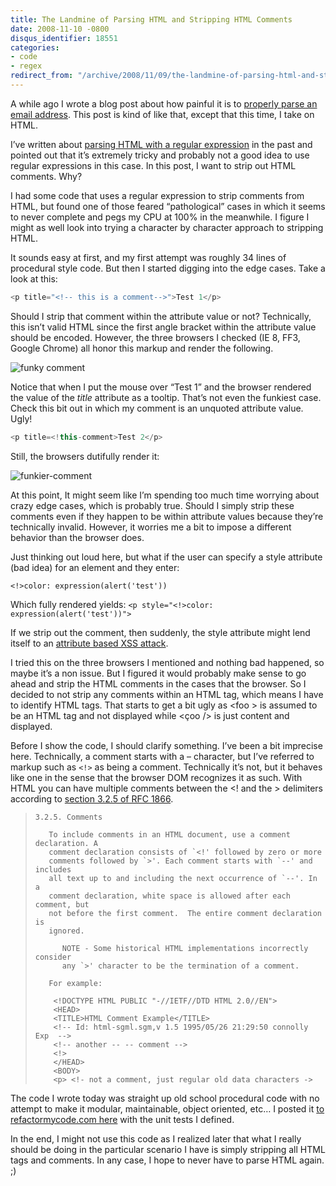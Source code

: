 ```yaml
---
title: The Landmine of Parsing HTML and Stripping HTML Comments
date: 2008-11-10 -0800
disqus_identifier: 18551
categories:
- code
- regex
redirect_from: "/archive/2008/11/09/the-landmine-of-parsing-html-and-stripping-html-comments.aspx/"
---
```


A while ago I wrote a blog post about how painful it is to [properly
parse an email
address](https://haacked.com/archive/2007/08/21/i-knew-how-to-validate-an-email-address-until-i.aspx "Validating an email addres").
This post is kind of like that, except that this time, I take on HTML.

I’ve written about [parsing HTML with a regular
expression](https://haacked.com/archive/2005/04/22/Matching_HTML_With_Regex.aspx "Matching HTML with regular expressions")
in the past and pointed out that it’s extremely tricky and probably not
a good idea to use regular expressions in this case. In this post, I
want to strip out HTML comments. Why?

I had some code that uses a regular expression to strip comments from
HTML, but found one of those feared “pathological” cases in which it
seems to never complete and pegs my CPU at 100% in the meanwhile. I
figure I might as well look into trying a character by character
approach to stripping HTML.

It sounds easy at first, and my first attempt was roughly 34 lines of
procedural style code. But then I started digging into the edge cases.
Take a look at this:

```csharp
<p title="<!-- this is a comment-->">Test 1</p>
```

Should I strip that comment within the attribute value or not?
Technically, this isn’t valid HTML since the first angle bracket within
the attribute value should be encoded. However, the three browsers I
checked (IE 8, FF3, Google Chrome) all honor this markup and render the
following.

![funky
comment](https://haacked.com/images/haacked_com/WindowsLiveWriter/TheLandmineofParsingHTMLandStrippingHTML_E73B/funky-comment_3.png "funky comment")

Notice that when I put the mouse over “Test 1” and the browser rendered
the value of the *title* attribute as a tooltip. That’s not even the
funkiest case. Check this bit out in which my comment is an unquoted
attribute value. Ugly!

```csharp
<p title=<!this-comment>Test 2</p>
```

Still, the browsers dutifully render it:

![funkier-comment](https://haacked.com/images/haacked_com/WindowsLiveWriter/TheLandmineofParsingHTMLandStrippingHTML_E73B/funkier-comment_3.png "funkier-comment") 

At this point, It might seem like I’m spending too much time worrying
about crazy edge cases, which is probably true. Should I simply strip
these comments even if they happen to be within attribute values because
they’re technically invalid. However, it worries me a bit to impose a
different behavior than the browser does.

Just thinking out loud here, but what if the user can specify a style
attribute (bad idea) for an element and they enter:

`<!>color: expression(alert('test'))`

Which fully rendered yields:
`<p style="<!>color: expression(alert('test'))">`

If we strip out the comment, then suddenly, the style attribute might
lend itself to an [attribute based XSS
attack](http://jeremiahgrossman.blogspot.com/2007/07/attribute-based-cross-site-scripting.html "Attribute Based XSS").

I tried this on the three browsers I mentioned and nothing bad happened,
so maybe it’s a non issue. But I figured it would probably make sense to
go ahead and strip the HTML comments in the cases that the browser. So I
decided to not strip any comments within an HTML tag, which means I have
to identify HTML tags. That starts to get a bit ugly as \<foo \> is
assumed to be an HTML tag and not displayed while \<çoo /\> is just
content and displayed.

Before I show the code, I should clarify something. I’ve been a bit
imprecise here. Technically, a comment starts with a – character, but
I’ve referred to markup such as `<!>` as being a comment. Technically
it’s not, but it behaves like one in the sense that the browser DOM
recognizes it as such. With HTML you can have multiple comments between
the \<! and the \> delimiters according to [section 3.2.5 of RFC
1866](http://www.freesoft.org/CIE/RFC/1866/15.htm "Section 3.2.5 RFC 1866").

>     3.2.5. Comments
>
>        To include comments in an HTML document, use a comment declaration. A
>        comment declaration consists of `<!' followed by zero or more
>        comments followed by `>'. Each comment starts with `--' and includes
>        all text up to and including the next occurrence of `--'. In a
>        comment declaration, white space is allowed after each comment, but
>        not before the first comment.  The entire comment declaration is
>        ignored.
>
>           NOTE - Some historical HTML implementations incorrectly consider
>           any `>' character to be the termination of a comment.
>
>        For example:
>
>         <!DOCTYPE HTML PUBLIC "-//IETF//DTD HTML 2.0//EN">
>         <HEAD>
>         <TITLE>HTML Comment Example</TITLE>
>         <!-- Id: html-sgml.sgm,v 1.5 1995/05/26 21:29:50 connolly Exp  -->
>         <!-- another -- -- comment -->
>         <!>
>         </HEAD>
>         <BODY>
>         <p> <!- not a comment, just regular old data characters ->
>         

The code I wrote today was straight up old school procedural code with
no attempt to make it modular, maintainable, object oriented, etc… I
posted it [to refactormycode.com
here](http://refactormycode.com/codes/597-strip-html-comments "Refactor My Code")
with the unit tests I defined.

In the end, I might not use this code as I realized later that what I
really should be doing in the particular scenario I have is simply
stripping all HTML tags and comments. In any case, I hope to never have
to parse HTML again. ;)

